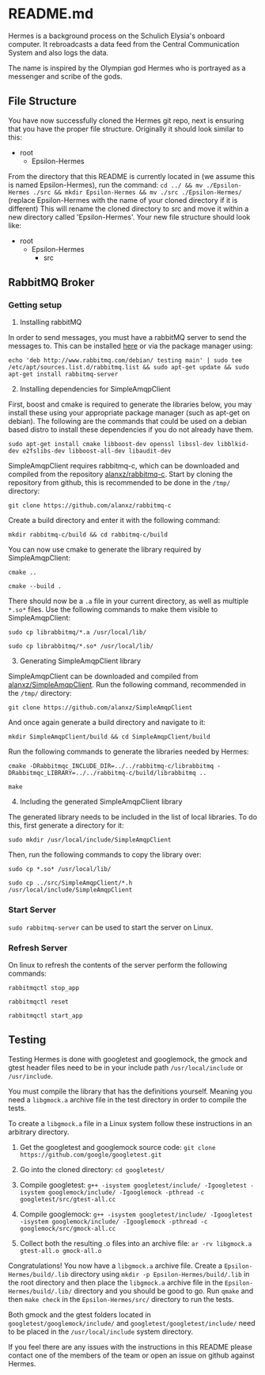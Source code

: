 # README.md

Hermes is a background process on the Schulich Elysia's onboard computer.
It rebroadcasts a data feed from the Central Communication System and also logs the data.

The name is inspired by the Olympian god Hermes who is portrayed as a messenger and scribe of the gods.

## File Structure

You have now successfully cloned the Hermes git repo, next is ensuring that you have the proper file structure.
Originally it should look similar to this:

  - root
    - Epsilon-Hermes

From the directory that this README is currently located in (we assume this is named Epsilon-Hermes), run the command:
    `cd ../ && mv ./Epsilon-Hermes ./src && mkdir Epsilon-Hermes && mv ./src ./Epsilon-Hermes/`
    (replace Epsilon-Hermes with the name of your cloned directory if it is different)
This will rename the cloned directory to src and move it within a new directory called 'Epsilon-Hermes'.
Your new file structure should look like:

  - root
    - Epsilon-Hermes
      - src

## RabbitMQ Broker

### Getting setup

1) Installing rabbitMQ

In order to send messages, you must have a rabbitMQ server to send the messages to.
This can be installed [here](https://www.rabbitmq.com/) or via the package manager using:

`echo 'deb http://www.rabbitmq.com/debian/ testing main' | sudo tee /etc/apt/sources.list.d/rabbitmq.list && sudo apt-get update && sudo apt-get install rabbitmq-server`

2) Installing dependencies for SimpleAmqpClient

First, boost and cmake is required to generate the libraries below, you may install these using your appropriate package manager (such as apt-get on debian).
The following are the commands that could be used on a debian based distro to install these dependencies if you do not already have them.

`sudo apt-get install cmake libboost-dev openssl libssl-dev libblkid-dev e2fslibs-dev libboost-all-dev libaudit-dev`

SimpleAmqpClient requires rabbitmq-c, which can be downloaded and compiled from the repository [alanxz/rabbitmq-c](https://github.com/alanxz/rabbitmq-c).
Start by cloning the repository from github, this is recommended to be done in the `/tmp/` directory:

`git clone https://github.com/alanxz/rabbitmq-c`

Create a build directory and enter it with the following command:

`mkdir rabbitmq-c/build && cd rabbitmq-c/build`

You can now use cmake to generate the library required by SimpleAmqpClient:

`cmake ..`

`cmake --build .`

There should now be a `.a` file in your current directory, as well as multiple `*.so*` files. Use the following commands to make them visible to SimpleAmqpClient:

`sudo cp librabbitmq/*.a /usr/local/lib/`

`sudo cp librabbitmq/*.so* /usr/local/lib/`

3) Generating SimpleAmqpClient library

SimpleAmqpClient can be downloaded and compiled from [alanxz/SimpleAmqpClient](https://github.com/alanxz/SimpleAmqpClient).
Run the following command, recommended in the `/tmp/` directory:

`git clone https://github.com/alanxz/SimpleAmqpClient`

And once again generate a build directory and navigate to it:

`mkdir SimpleAmqpClient/build && cd SimpleAmqpClient/build`

Run the following commands to generate the libraries needed by Hermes:

`cmake -DRabbitmqc_INCLUDE_DIR=../../rabbitmq-c/librabbitmq -DRabbitmqc_LIBRARY=../../rabbitmq-c/build/librabbitmq ..`

`make`

4) Including the generated SimpleAmqpClient library

The generated library needs to be included in the list of local libraries. To do this, first generate a directory for it:

`sudo mkdir /usr/local/include/SimpleAmqpClient`

Then, run the following commands to copy the library over:

`sudo cp *.so* /usr/local/lib/`

`sudo cp ../src/SimpleAmqpClient/*.h /usr/local/include/SimpleAmqpClient`

### Start Server

`sudo rabbitmq-server` can be used to start the server on Linux.

### Refresh Server

On linux to refresh the contents of the server perform the following commands:

`rabbitmqctl stop_app`

`rabbitmqctl reset`

`rabbitmqctl start_app`

## Testing

Testing Hermes is done with googletest and googlemock, the gmock and gtest header files need to be in your include path `/usr/local/include` or `/usr/include`.

You must compile the library that has the definitions yourself.
Meaning you need a `libgmock.a` archive file in the test directory in order to compile the tests.

To create a `libgmock.a` file in a Linux system follow these instructions in an arbitrary directory.

1. Get the googletest and googlemock source code:
    `git clone https://github.com/google/googletest.git`

2. Go into the cloned directory:
    `cd googletest/`

3. Compile googletest:
    `g++ -isystem googletest/include/ -Igoogletest -isystem googlemock/include/ -Igooglemock -pthread -c googletest/src/gtest-all.cc`

4. Compile googlemock:
    `g++ -isystem googletest/include/ -Igoogletest -isystem googlemock/include/ -Igooglemock -pthread -c googlemock/src/gmock-all.cc`

5. Collect both the resulting .o files into an archive file:
    `ar -rv libgmock.a gtest-all.o gmock-all.o`

Congratulations! You now have a `libgmock.a` archive file.
Create a `Epsilon-Hermes/build/.lib` directory using `mkdir -p Epsilon-Hermes/build/.lib` in the root directory and then place the `libgmock.a` archive file in the `Epsilon-Hermes/build/.lib/` directory and you should be good to go.
Run `qmake` and then `make check` in the `Epsilon-Hermes/src/` directory to run the tests.

Both gmock and the gtest folders located in `googletest/googlemock/include/` and `googletest/googletest/include/` need to be placed in the `/usr/local/include` system directory.

If you feel there are any issues with the instructions in this README please contact one of the members of the team or open an issue on github against Hermes.
